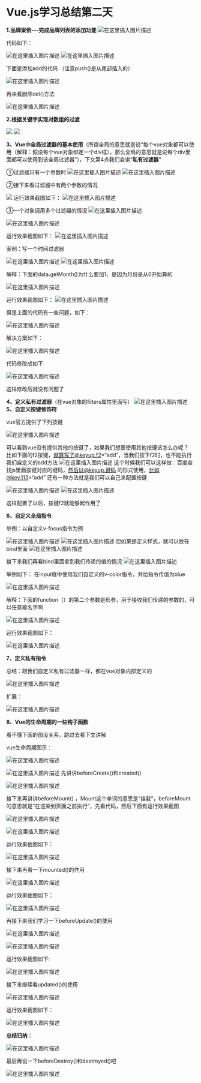 #                                                Vue.js学习总结第二天

**1.品牌案例---完成品牌列表的添加功能**
![在这里插入图片描述](https://img-blog.csdnimg.cn/20190417165032239.png?x-oss-process=image/watermark,type_ZmFuZ3poZW5naGVpdGk,shadow_10,text_aHR0cHM6Ly9ibG9nLmNzZG4ubmV0L3FxXzQwMjQxOTU3,size_16,color_FFFFFF,t_70)

代码如下：

![在这里插入图片描述](https://img-blog.csdnimg.cn/20190417165221582.png?x-oss-process=image/watermark,type_ZmFuZ3poZW5naGVpdGk,shadow_10,text_aHR0cHM6Ly9ibG9nLmNzZG4ubmV0L3FxXzQwMjQxOTU3,size_16,color_FFFFFF,t_70)
![在这里插入图片描述](https://img-blog.csdnimg.cn/20190417164816983.png?x-oss-process=image/watermark,type_ZmFuZ3poZW5naGVpdGk,shadow_10,text_aHR0cHM6Ly9ibG9nLmNzZG4ubmV0L3FxXzQwMjQxOTU3,size_16,color_FFFFFF,t_70)

下面是添加add的代码  （注意push()是从尾部插入的）

![在这里插入图片描述](https://img-blog.csdnimg.cn/2019041716495819.png?x-oss-process=image/watermark,type_ZmFuZ3poZW5naGVpdGk,shadow_10,text_aHR0cHM6Ly9ibG9nLmNzZG4ubmV0L3FxXzQwMjQxOTU3,size_16,color_FFFFFF,t_70)

再来看删除del()方法

![在这里插入图片描述](https://img-blog.csdnimg.cn/20190417165945879.png?x-oss-process=image/watermark,type_ZmFuZ3poZW5naGVpdGk,shadow_10,text_aHR0cHM6Ly9ibG9nLmNzZG4ubmV0L3FxXzQwMjQxOTU3,size_16,color_FFFFFF,t_70)

**2.根据关键字实现对数组的过滤**

![](https://javaalliance.oss-cn-shenzhen.aliyuncs.com/img/20190424155249.png)
![](https://javaalliance.oss-cn-shenzhen.aliyuncs.com/img/20190424155300.png)


**3、Vue中全局过滤器的基本使用**（所谓全局的意思就是说“每个vue对象都可以使用（解释：假设每个vue对象绑定一个div框），那么全局的意思就是说每个div里面都可以使用到该全局过滤器”），下文第4点我们会讲“**私有过滤器**”

①过滤器只有一个参数时
![在这里插入图片描述](https://img-blog.csdnimg.cn/20190417184925328.png?x-oss-process=image/watermark,type_ZmFuZ3poZW5naGVpdGk,shadow_10,text_aHR0cHM6Ly9ibG9nLmNzZG4ubmV0L3FxXzQwMjQxOTU3,size_16,color_FFFFFF,t_70)
![在这里插入图片描述](https://img-blog.csdnimg.cn/20190417185048906.png)

②接下来看过滤器中有两个参数的情况

![](https://javaalliance.oss-cn-shenzhen.aliyuncs.com/img/20190424155603.png)
运行效果截图如下：
![在这里插入图片描述](https://img-blog.csdnimg.cn/20190418093611396.png)

③一个对象调用多个过滤器的情况
![在这里插入图片描述](https://img-blog.csdnimg.cn/20190418093958634.png?x-oss-process=image/watermark,type_ZmFuZ3poZW5naGVpdGk,shadow_10,text_aHR0cHM6Ly9ibG9nLmNzZG4ubmV0L3FxXzQwMjQxOTU3,size_16,color_FFFFFF,t_70)

![在这里插入图片描述](https://img-blog.csdnimg.cn/20190418094029874.png)

运行效果截图如下：
![在这里插入图片描述](https://img-blog.csdnimg.cn/20190418094338806.png)

案例：写一个时间过滤器

![在这里插入图片描述](https://img-blog.csdnimg.cn/20190418104251978.png?x-oss-process=image/watermark,type_ZmFuZ3poZW5naGVpdGk,shadow_10,text_aHR0cHM6Ly9ibG9nLmNzZG4ubmV0L3FxXzQwMjQxOTU3,size_16,color_FFFFFF,t_70)
![在这里插入图片描述](https://img-blog.csdnimg.cn/2019041810442415.png?x-oss-process=image/watermark,type_ZmFuZ3poZW5naGVpdGk,shadow_10,text_aHR0cHM6Ly9ibG9nLmNzZG4ubmV0L3FxXzQwMjQxOTU3,size_16,color_FFFFFF,t_70)

解释：下面的data.getMonth()为什么要加1，是因为月份是从0开始算的

![在这里插入图片描述](https://img-blog.csdnimg.cn/20190418104223759.png?x-oss-process=image/watermark,type_ZmFuZ3poZW5naGVpdGk,shadow_10,text_aHR0cHM6Ly9ibG9nLmNzZG4ubmV0L3FxXzQwMjQxOTU3,size_16,color_FFFFFF,t_70)

运行效果截图如下：
![在这里插入图片描述](https://img-blog.csdnimg.cn/2019041810450410.png?x-oss-process=image/watermark,type_ZmFuZ3poZW5naGVpdGk,shadow_10,text_aHR0cHM6Ly9ibG9nLmNzZG4ubmV0L3FxXzQwMjQxOTU3,size_16,color_FFFFFF,t_70)

但是上面的代码有一些问题，如下：

![在这里插入图片描述](https://img-blog.csdnimg.cn/20190418110649109.png?x-oss-process=image/watermark,type_ZmFuZ3poZW5naGVpdGk,shadow_10,text_aHR0cHM6Ly9ibG9nLmNzZG4ubmV0L3FxXzQwMjQxOTU3,size_16,color_FFFFFF,t_70)

解决方案如下：

![在这里插入图片描述](https://img-blog.csdnimg.cn/20190418110901862.png)

代码修改成如下

![在这里插入图片描述](https://img-blog.csdnimg.cn/20190418111024454.png?x-oss-process=image/watermark,type_ZmFuZ3poZW5naGVpdGk,shadow_10,text_aHR0cHM6Ly9ibG9nLmNzZG4ubmV0L3FxXzQwMjQxOTU3,size_16,color_FFFFFF,t_70)

这样修改后就没有问题了


**4、定义私有过滤器**（在vue对象的filters属性里面写）
![在这里插入图片描述](https://img-blog.csdnimg.cn/20190418110013724.png?x-oss-process=image/watermark,type_ZmFuZ3poZW5naGVpdGk,shadow_10,text_aHR0cHM6Ly9ibG9nLmNzZG4ubmV0L3FxXzQwMjQxOTU3,size_16,color_FFFFFF,t_70)
**5、自定义按键修饰符**

vue官方提供了下列按键

![在这里插入图片描述](https://img-blog.csdnimg.cn/20190418112328322.png?x-oss-process=image/watermark,type_ZmFuZ3poZW5naGVpdGk,shadow_10,text_aHR0cHM6Ly9ibG9nLmNzZG4ubmV0L3FxXzQwMjQxOTU3,size_16,color_FFFFFF,t_70)

可以看到vue没有提供其他的按键了，如果我们想要使用其他按键该怎么办呢？
比如下面的f2按键，就算写了@keyup.f2=“add”，当我们按下f2时，也不能执行我们自定义的add方法
![在这里插入图片描述](https://img-blog.csdnimg.cn/20190418112441209.png)
这个时候我们可以这样做：百度查找js里面按键对应的键码，然后以@keyup.键码  的形式使用，比如@key.113=“add”
 还有一种方法就是我们可以自己来配置按键
 
 ![在这里插入图片描述](https://img-blog.csdnimg.cn/201904181129599.png)
 ![在这里插入图片描述](https://img-blog.csdnimg.cn/20190418113024523.png)
 
 这样配置了以后，按键f2就能够起作用了
 
 **6、自定义全局指令**
 
 举例：以自定义v-focus指令为例
 
 ![在这里插入图片描述](https://img-blog.csdnimg.cn/20190418152742434.png)
 ![在这里插入图片描述](https://img-blog.csdnimg.cn/20190418152626908.png?x-oss-process=image/watermark,type_ZmFuZ3poZW5naGVpdGk,shadow_10,text_aHR0cHM6Ly9ibG9nLmNzZG4ubmV0L3FxXzQwMjQxOTU3,size_16,color_FFFFFF,t_70)
 但如果是定义样式，就可以放在bind里面
![在这里插入图片描述](https://img-blog.csdnimg.cn/20190419100911999.png?x-oss-process=image/watermark,type_ZmFuZ3poZW5naGVpdGk,shadow_10,text_aHR0cHM6Ly9ibG9nLmNzZG4ubmV0L3FxXzQwMjQxOTU3,size_16,color_FFFFFF,t_70)

接下来我们再看bind里面拿到我们传递的值的情况
![在这里插入图片描述](https://img-blog.csdnimg.cn/20190419101022582.png?x-oss-process=image/watermark,type_ZmFuZ3poZW5naGVpdGk,shadow_10,text_aHR0cHM6Ly9ibG9nLmNzZG4ubmV0L3FxXzQwMjQxOTU3,size_16,color_FFFFFF,t_70)

举例如下：
在input框中使用我们自定义的v-color指令，并给指令传值为blue

![在这里插入图片描述](https://img-blog.csdnimg.cn/20190419101310443.png)

解释：下面的function（）的第二个参数是形参，用于接收我们传递的参数的，可以任意取名字啊

![在这里插入图片描述](https://img-blog.csdnimg.cn/20190419101626219.png?x-oss-process=image/watermark,type_ZmFuZ3poZW5naGVpdGk,shadow_10,text_aHR0cHM6Ly9ibG9nLmNzZG4ubmV0L3FxXzQwMjQxOTU3,size_16,color_FFFFFF,t_70)

运行效果截图如下：

![在这里插入图片描述](https://img-blog.csdnimg.cn/20190419101706455.png)

**7、定义私有指令**

总结：跟我们自定义私有过滤器一样，都在vue对象内部定义的

![在这里插入图片描述](https://img-blog.csdnimg.cn/20190419103213883.png?x-oss-process=image/watermark,type_ZmFuZ3poZW5naGVpdGk,shadow_10,text_aHR0cHM6Ly9ibG9nLmNzZG4ubmV0L3FxXzQwMjQxOTU3,size_16,color_FFFFFF,t_70)

扩展：

![在这里插入图片描述](https://img-blog.csdnimg.cn/20190419104311253.png?x-oss-process=image/watermark,type_ZmFuZ3poZW5naGVpdGk,shadow_10,text_aHR0cHM6Ly9ibG9nLmNzZG4ubmV0L3FxXzQwMjQxOTU3,size_16,color_FFFFFF,t_70)

**8、Vue的生命周期的一些钩子函数**

看不懂下面的图没关系，跳过去看下文讲解

vue生命周期图示：

![在这里插入图片描述](https://img-blog.csdnimg.cn/20190419114349752.png?x-oss-process=image/watermark,type_ZmFuZ3poZW5naGVpdGk,shadow_10,text_aHR0cHM6Ly9ibG9nLmNzZG4ubmV0L3FxXzQwMjQxOTU3,size_16,color_FFFFFF,t_70)

![在这里插入图片描述](https://img-blog.csdnimg.cn/2019041911013463.png?x-oss-process=image/watermark,type_ZmFuZ3poZW5naGVpdGk,shadow_10,text_aHR0cHM6Ly9ibG9nLmNzZG4ubmV0L3FxXzQwMjQxOTU3,size_16,color_FFFFFF,t_70)
先讲讲beforeCreate()和created()

![在这里插入图片描述](https://img-blog.csdnimg.cn/20190419105744874.png?x-oss-process=image/watermark,type_ZmFuZ3poZW5naGVpdGk,shadow_10,text_aHR0cHM6Ly9ibG9nLmNzZG4ubmV0L3FxXzQwMjQxOTU3,size_16,color_FFFFFF,t_70)

接下来再讲讲beforeMount()   ，Mount这个单词的意思是“挂载”，beforeMount的意思就是“在渲染到页面之前执行”，先看代码，然后下面有运行效果截图

![在这里插入图片描述](https://img-blog.csdnimg.cn/20190419111812370.png?x-oss-process=image/watermark,type_ZmFuZ3poZW5naGVpdGk,shadow_10,text_aHR0cHM6Ly9ibG9nLmNzZG4ubmV0L3FxXzQwMjQxOTU3,size_16,color_FFFFFF,t_70)

![在这里插入图片描述](https://img-blog.csdnimg.cn/20190419112036745.png?x-oss-process=image/watermark,type_ZmFuZ3poZW5naGVpdGk,shadow_10,text_aHR0cHM6Ly9ibG9nLmNzZG4ubmV0L3FxXzQwMjQxOTU3,size_16,color_FFFFFF,t_70)

运行效果截图如下：

![在这里插入图片描述](https://img-blog.csdnimg.cn/20190419112207143.png)

接下来再看一下mounted()的作用

![在这里插入图片描述](https://img-blog.csdnimg.cn/20190419114645912.png?x-oss-process=image/watermark,type_ZmFuZ3poZW5naGVpdGk,shadow_10,text_aHR0cHM6Ly9ibG9nLmNzZG4ubmV0L3FxXzQwMjQxOTU3,size_16,color_FFFFFF,t_70)

运行效果截图如下：

![在这里插入图片描述](https://img-blog.csdnimg.cn/20190419114758242.png)

再接下来我们学习一下beforeUpdate()的使用

![在这里插入图片描述](https://img-blog.csdnimg.cn/2019041913393710.png?x-oss-process=image/watermark,type_ZmFuZ3poZW5naGVpdGk,shadow_10,text_aHR0cHM6Ly9ibG9nLmNzZG4ubmV0L3FxXzQwMjQxOTU3,size_16,color_FFFFFF,t_70)

![在这里插入图片描述](https://img-blog.csdnimg.cn/20190419133733330.png?x-oss-process=image/watermark,type_ZmFuZ3poZW5naGVpdGk,shadow_10,text_aHR0cHM6Ly9ibG9nLmNzZG4ubmV0L3FxXzQwMjQxOTU3,size_16,color_FFFFFF,t_70)

运行效果截图如下:

![在这里插入图片描述](https://img-blog.csdnimg.cn/20190419132937993.png)

接下来继续看updated()的使用

![在这里插入图片描述](https://img-blog.csdnimg.cn/20190419135716369.png)

运行效果截图如下：

![在这里插入图片描述](https://img-blog.csdnimg.cn/20190419135831811.png)

**总结归纳：**

![在这里插入图片描述](https://img-blog.csdnimg.cn/20190419135437712.png?x-oss-process=image/watermark,type_ZmFuZ3poZW5naGVpdGk,shadow_10,text_aHR0cHM6Ly9ibG9nLmNzZG4ubmV0L3FxXzQwMjQxOTU3,size_16,color_FFFFFF,t_70)

最后再说一下beforeDestroy()和destroyed()吧

![在这里插入图片描述](https://img-blog.csdnimg.cn/20190419141256600.png?x-oss-process=image/watermark,type_ZmFuZ3poZW5naGVpdGk,shadow_10,text_aHR0cHM6Ly9ibG9nLmNzZG4ubmV0L3FxXzQwMjQxOTU3,size_16,color_FFFFFF,t_70)




 





